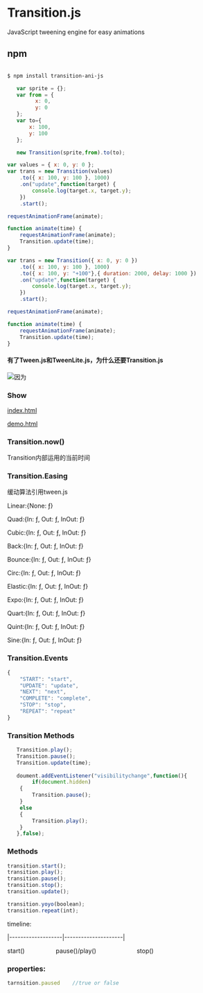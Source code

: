# Transition.js
JavaScript tweening engine for easy animations

## npm

```bash

$ npm install transition-ani-js

```

```javascript
   var sprite = {};
   var from = {
		 x: 0,
		 y: 0
   };
   var to={
	   x: 100,
	   y: 100
   };

   new Transition(sprite,from).to(to);
```

```javascript
var values = { x: 0, y: 0 };
var trans = new Transition(values)
	.to({ x: 100, y: 100 }, 1000)
	.on("update",function(target) {
		console.log(target.x, target.y);
	})
	.start();

requestAnimationFrame(animate);

function animate(time) {
	requestAnimationFrame(animate);
	Transition.update(time);
}
```
```javascript
var trans = new Transition({ x: 0, y: 0 })
	.to({ x: 100, y: 100 }, 1000)
	.to({ x: 100, y: "+100"},{ duration: 2000, delay: 1000 })
	.on("update",function(target) {
		console.log(target.x, target.y);
	})
	.start();

requestAnimationFrame(animate);

function animate(time) {
	requestAnimationFrame(animate);
	Transition.update(time);
}
```

#### 有了Tween.js和TweenLite.js，为什么还要Transition.js
![因为](https://cdn.files.qdfuns.com/article/content/picture/201809/28/175853bsmkj6iqsf7msfzj.jpg)

### Show
<a href="http://htmlpreview.github.io/?https://github.com/anderpang/transitionjs/blob/master/index.html" target="_blank">index.html</a>

<a href="http://htmlpreview.github.io/?https://github.com/anderpang/transitionjs/blob/master/index.html" target="_blank">demo.html</a>

### Transition.now()
Transition内部运用的当前时间

### Transition.Easing

缓动算法引用tween.js

Linear:{None: ƒ}

Quad:{In: ƒ, Out: ƒ, InOut: ƒ}

Cubic:{In: ƒ, Out: ƒ, InOut: ƒ}

Back:{In: ƒ, Out: ƒ, InOut: ƒ}

Bounce:{In: ƒ, Out: ƒ, InOut: ƒ}

Circ:{In: ƒ, Out: ƒ, InOut: ƒ}

Elastic:{In: ƒ, Out: ƒ, InOut: ƒ}

Expo:{In: ƒ, Out: ƒ, InOut: ƒ}

Quart:{In: ƒ, Out: ƒ, InOut: ƒ}

Quint:{In: ƒ, Out: ƒ, InOut: ƒ}

Sine:{In: ƒ, Out: ƒ, InOut: ƒ}

### Transition.Events

```javascript
{
    "START": "start",
    "UPDATE": "update",
    "NEXT": "next",
    "COMPLETE": "complete",
    "STOP": "stop",
    "REPEAT": "repeat"
}
```

### Transition Methods
```javascript
   Transition.play();
   Transition.pause();
   Transition.update(time);
   
   doument.addEventListener("visibilitychange",function(){
        if(document.hidden)
	{
	    Transition.pause();
	}
	else
	{
	    Transition.play();
	}
   },false);
```


### Methods
```javascript
transition.start();
transition.play();
transition.pause();
transition.stop();
transition.update();

transition.yoyo(boolean);
transition.repeat(int);

```

timeline:

  |-------------------|---------------------|
 
 start() &emsp; &emsp; &emsp; &emsp;pause()/play()  &emsp; &emsp; &emsp; &emsp; &emsp;       stop()
 
### properties:
```javascript
tarnsition.paused    //true or false
````





